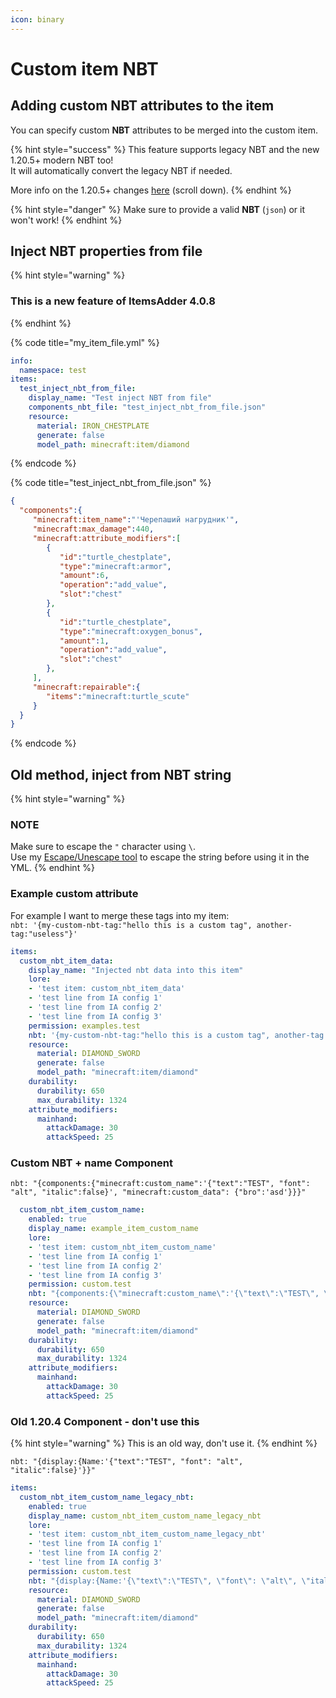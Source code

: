 ```yaml
---
icon: binary
---
```


# Custom item NBT

## Adding custom NBT attributes to the item

You can specify custom **NBT** attributes to be merged into the custom item.

{% hint style="success" %}
This feature supports legacy NBT and the new 1.20.5+ modern NBT too!\
It will automatically convert the legacy NBT if needed.

More info on the 1.20.5+ changes [here](https://www.minecraft.net/en-us/article/minecraft-java-edition-1-20-5) (scroll down).
{% endhint %}

{% hint style="danger" %}
Make sure to provide a valid **NBT** (`json`) or it won't work!
{% endhint %}

## Inject NBT properties from file

{% hint style="warning" %}
### This is a new feature of ItemsAdder 4.0.8
{% endhint %}

{% code title="my_item_file.yml" %}
```yaml
info:
  namespace: test
items:
  test_inject_nbt_from_file:
    display_name: "Test inject NBT from file"
    components_nbt_file: "test_inject_nbt_from_file.json"
    resource:
      material: IRON_CHESTPLATE
      generate: false
      model_path: minecraft:item/diamond
```
{% endcode %}

{% code title="test_inject_nbt_from_file.json" %}
```json
{
  "components":{
     "minecraft:item_name":"'Черепаший нагрудник'",
     "minecraft:max_damage":440,
     "minecraft:attribute_modifiers":[
        {
           "id":"turtle_chestplate",
           "type":"minecraft:armor",
           "amount":6,
           "operation":"add_value",
           "slot":"chest"
        },
        {
           "id":"turtle_chestplate",
           "type":"minecraft:oxygen_bonus",
           "amount":1,
           "operation":"add_value",
           "slot":"chest"
        },
     ],
     "minecraft:repairable":{
        "items":"minecraft:turtle_scute"
     }
  }
}
```
{% endcode %}

## Old method, inject from NBT string

{% hint style="warning" %}
### NOTE

Make sure to escape the `"` character using `\`.\
Use my [Escape/Unescape tool](https://escape-mc-components.lonedev.workers.dev/) to escape the string before using it in the YML.
{% endhint %}

### Example custom attribute

For example I want to merge these tags into my item:\
`nbt: '{my-custom-nbt-tag:"hello this is a custom tag", another-tag:"useless"}'`

```yaml
items:
  custom_nbt_item_data:
    display_name: "Injected nbt data into this item"
    lore:
    - 'test item: custom_nbt_item_data'
    - 'test line from IA config 1'
    - 'test line from IA config 2'
    - 'test line from IA config 3'
    permission: examples.test
    nbt: '{my-custom-nbt-tag:"hello this is a custom tag", another-tag:"useless"}'
    resource:
      material: DIAMOND_SWORD
      generate: false
      model_path: "minecraft:item/diamond"
    durability:
      durability: 650
      max_durability: 1324
    attribute_modifiers:
      mainhand:
        attackDamage: 30
        attackSpeed: 25
```

### Custom NBT + name Component

`nbt: "{components:{"minecraft:custom_name":'{"text":"TEST", "font": "alt", "italic":false}', "minecraft:custom_data": {"bro":'asd'}}}"`

```yaml
  custom_nbt_item_custom_name:
    enabled: true
    display_name: example_item_custom_name
    lore:
    - 'test item: custom_nbt_item_custom_name'
    - 'test line from IA config 1'
    - 'test line from IA config 2'
    - 'test line from IA config 3'
    permission: custom.test
    nbt: "{components:{\"minecraft:custom_name\":'{\"text\":\"TEST\", \"font\": \"alt\", \"italic\":false}', \"minecraft:custom_data\": {\"bro\":'asd'}}}"
    resource:
      material: DIAMOND_SWORD
      generate: false
      model_path: "minecraft:item/diamond"
    durability:
      durability: 650
      max_durability: 1324
    attribute_modifiers:
      mainhand:
        attackDamage: 30
        attackSpeed: 25
```

### Old 1.20.4 Component - don't use this

{% hint style="warning" %}
This is an old way, don't use it.
{% endhint %}

`nbt: "{display:{Name:'{"text":"TEST", "font": "alt", "italic":false}'}}"`

```yml
items:
  custom_nbt_item_custom_name_legacy_nbt:
    enabled: true
    display_name: custom_nbt_item_custom_name_legacy_nbt
    lore:
    - 'test item: custom_nbt_item_custom_name_legacy_nbt'
    - 'test line from IA config 1'
    - 'test line from IA config 2'
    - 'test line from IA config 3'
    permission: custom.test
    nbt: "{display:{Name:'{\"text\":\"TEST\", \"font\": \"alt\", \"italic\":false}'}}"
    resource:
      material: DIAMOND_SWORD
      generate: false
      model_path: "minecraft:item/diamond"
    durability:
      durability: 650
      max_durability: 1324
    attribute_modifiers:
      mainhand:
        attackDamage: 30
        attackSpeed: 25
```

